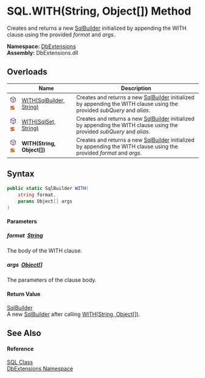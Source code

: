 SQL.WITH(String, Object[]) Method
=================================
Creates and returns a new [SqlBuilder][1] initialized by appending the WITH clause using the provided *format* and *args*.
  
**Namespace:** [DbExtensions][2]  
**Assembly:** DbExtensions.dll

Overloads
---------

|                                  | Name                          | Description                                                                                                                   |
| -------------------------------- | ----------------------------- | ----------------------------------------------------------------------------------------------------------------------------- |
| ![Public method]![Static member] | [WITH(SqlBuilder, String)][3] | Creates and returns a new [SqlBuilder][1] initialized by appending the WITH clause using the provided *subQuery* and *alias*. |
| ![Public method]![Static member] | [WITH(SqlSet, String)][4]     | Creates and returns a new [SqlBuilder][1] initialized by appending the WITH clause using the provided *subQuery* and *alias*. |
| ![Public method]![Static member] | **WITH(String, Object[])**    | Creates and returns a new [SqlBuilder][1] initialized by appending the WITH clause using the provided *format* and *args*.    |


Syntax
------

```csharp
public static SqlBuilder WITH(
	string format,
	params Object[] args
)
```

#### Parameters

##### *format*  [String][5]
The body of the WITH clause.

##### *args*  [Object][6][]
The parameters of the clause body.

#### Return Value
[SqlBuilder][1]  
 A new [SqlBuilder][1] after calling [WITH(String, Object[])][7].

See Also
--------

#### Reference
[SQL Class][8]  
[DbExtensions Namespace][2]  

[1]: ../SqlBuilder/README.md
[2]: ../README.md
[3]: WITH.md
[4]: WITH_1.md
[5]: https://learn.microsoft.com/dotnet/api/system.string
[6]: https://learn.microsoft.com/dotnet/api/system.object
[7]: ../SqlBuilder/WITH_2.md
[8]: README.md
[Public method]: ../../icons/pubmethod.svg "Public method"
[Static member]: ../../icons/Static.gif "Static member"